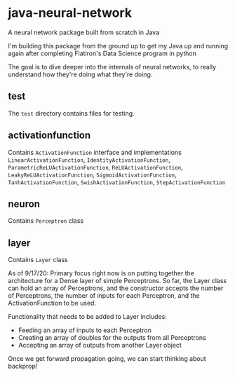 # java-neural-network
A neural network package built from scratch in Java

I'm building this package from the ground up to get my Java up and running again after completing Flatiron's Data Science program in python

The goal is to dive deeper into the internals of neural networks, to really understand how they're doing what they're doing.

## test
The `test` directory contains files for testing.

## activationfunction
Contains `ActivationFunction` interface and implementations `LinearActivationFunction`, `IdentityActivationFunction`, `ParametricReLUActivationFunction`, `ReLUActivationFunction`, `LeakyReLUActivationFunction`, `SigmoidActivationFunction`, `TanhActivationFunction`, `SwishActivationFunction`, `StepActivationFunction`

## neuron
Contains `Perceptron` class

## layer
Contains `Layer` class

As of 9/17/20:
Primary focus right now is on putting together the architecture for a Dense layer of simple Perceptrons. So far, the Layer class can hold an array of Perceptrons, and the constructor accepts the number of Perceptrons, the number of inputs for each Perceptron, and the ActivationFunction to be used.

Functionality that needs to be added to Layer includes:
- Feeding an array of inputs to each Perceptron
- Creating an array of doubles for the outputs from all Perceptrons
- Accepting an array of outputs from another Layer object

Once we get forward propagation going, we can start thinking about backprop!
